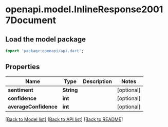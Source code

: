 # openapi.model.InlineResponse20017Document

## Load the model package
```dart
import 'package:openapi/api.dart';
```

## Properties
Name | Type | Description | Notes
------------ | ------------- | ------------- | -------------
**sentiment** | **String** |  | [optional] 
**confidence** | **int** |  | [optional] 
**averageConfidence** | **int** |  | [optional] 

[[Back to Model list]](../README.md#documentation-for-models) [[Back to API list]](../README.md#documentation-for-api-endpoints) [[Back to README]](../README.md)


